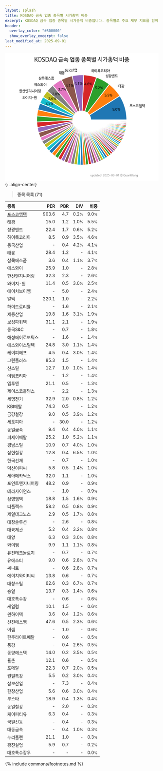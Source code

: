 ```yaml
---
layout: splash
title: KOSDAQ 금속 업종 종목별 시가총액 비중
excerpt: KOSDAQ 금속 업종 종목별 시가총액 비중입니다. 종목별로 주요 재무 지표를 함께 표시합니다.
header:
  overlay_color: "#800000"
  show_overlay_excerpt: false
last_modified_at: 2025-09-01
---
```



![KOSDAQ 금속 업종 종목별 시가총액 비중](/stats/sector/images/kosdaq_업종_금속_종목.png){: .align-center}


> **종목 목록 (71)**<a id="list"></a>

| **종목** | **PER** | **PBR** | **DIV** | **비중** |
| :------- | ------: | ------: | ------: | -------: |
| [포스코엠텍](/009520/) | 903.6 | 4.7 | 0.2<small>%</small> | 9.0<small>%</small> |
| 태광 | 15.0 | 1.2 | 1.0<small>%</small> | 5.5<small>%</small> |
| 성광벤드 | 22.4 | 1.7 | 0.6<small>%</small> | 5.2<small>%</small> |
| 하이록코리아 | 8.5 | 0.9 | 3.5<small>%</small> | 4.6<small>%</small> |
| 동국산업 | - | 0.4 | 4.2<small>%</small> | 4.1<small>%</small> |
| 태웅 | 28.4 | 1.2 | - | 4.1<small>%</small> |
| 삼목에스폼 | 3.6 | 0.4 | 1.1<small>%</small> | 3.7<small>%</small> |
| 에스와이 | 25.9 | 1.0 | - | 2.8<small>%</small> |
| 한선엔지니어링 | 32.3 | 2.3 | - | 2.6<small>%</small> |
| 와이지-원 | 11.4 | 0.5 | 3.0<small>%</small> | 2.5<small>%</small> |
| 에이치브이엠 | - | 5.0 | - | 2.4<small>%</small> |
| 알멕 | 220.1 | 1.0 | - | 2.2<small>%</small> |
| 하이드로리튬 | - | 1.6 | - | 2.1<small>%</small> |
| 제룡산업 | 19.8 | 1.6 | 3.1<small>%</small> | 1.9<small>%</small> |
| 보성파워텍 | 31.1 | 2.1 | - | 1.9<small>%</small> |
| 동국S&C | - | 0.7 | - | 1.8<small>%</small> |
| 해성에어로보틱스 | - | 1.6 | - | 1.4<small>%</small> |
| 에스와이스틸텍 | 24.8 | 3.0 | 1.1<small>%</small> | 1.4<small>%</small> |
| 케이피에프 | 4.5 | 0.4 | 3.0<small>%</small> | 1.4<small>%</small> |
| 그린플러스 | 85.3 | 1.5 | - | 1.4<small>%</small> |
| 신스틸 | 12.7 | 1.0 | 1.0<small>%</small> | 1.4<small>%</small> |
| 이엠코리아 | - | 1.2 | - | 1.4<small>%</small> |
| 엠투엔 | 21.1 | 0.5 | - | 1.3<small>%</small> |
| 제이스코홀딩스 | - | 2.2 | - | 1.3<small>%</small> |
| 세명전기 | 32.9 | 2.0 | 0.8<small>%</small> | 1.2<small>%</small> |
| KBI메탈 | 74.3 | 0.5 | - | 1.2<small>%</small> |
| 금강철강 | 9.0 | 0.5 | 3.9<small>%</small> | 1.2<small>%</small> |
| 세토피아 | - | 30.0 | - | 1.2<small>%</small> |
| 동일금속 | 9.4 | 0.4 | 4.0<small>%</small> | 1.1<small>%</small> |
| 피제이메탈 | 25.2 | 1.0 | 5.2<small>%</small> | 1.1<small>%</small> |
| 경남스틸 | 10.9 | 0.7 | 4.0<small>%</small> | 1.0<small>%</small> |
| 삼현철강 | 12.8 | 0.4 | 6.5<small>%</small> | 1.0<small>%</small> |
| 한국선재 | - | 0.7 | - | 1.0<small>%</small> |
| 덕신이피씨 | 5.8 | 0.5 | 1.4<small>%</small> | 1.0<small>%</small> |
| 세아메카닉스 | 32.0 | 1.1 | - | 1.0<small>%</small> |
| 포인트엔지니어링 | 48.2 | 0.9 | - | 0.9<small>%</small> |
| 테라사이언스 | - | 1.0 | - | 0.9<small>%</small> |
| 삼영엠텍 | 18.8 | 1.5 | 1.6<small>%</small> | 0.9<small>%</small> |
| 티플랙스 | 58.2 | 0.5 | 0.8<small>%</small> | 0.9<small>%</small> |
| 제일테크노스 | 2.9 | 0.5 | 1.7<small>%</small> | 0.8<small>%</small> |
| 대창솔루션 | - | 2.6 | - | 0.8<small>%</small> |
| 대륙제관 | 5.2 | 0.4 | 3.2<small>%</small> | 0.8<small>%</small> |
| 태양 | 6.3 | 0.3 | 3.0<small>%</small> | 0.8<small>%</small> |
| 와이엠 | 9.9 | 1.1 | 1.1<small>%</small> | 0.8<small>%</small> |
| 유진테크놀로지 | - | 0.7 | - | 0.7<small>%</small> |
| 유에스티 | 9.0 | 0.6 | 2.8<small>%</small> | 0.7<small>%</small> |
| 쎄니트 | - | 0.6 | 2.8<small>%</small> | 0.7<small>%</small> |
| 에이치와이티씨 | 13.8 | 0.6 | - | 0.7<small>%</small> |
| 대창스틸 | 62.6 | 0.3 | 6.7<small>%</small> | 0.7<small>%</small> |
| 승일 | 13.7 | 0.3 | 1.4<small>%</small> | 0.6<small>%</small> |
| 대호특수강 | - | 0.6 | - | 0.6<small>%</small> |
| 케일럼 | 10.1 | 1.5 | - | 0.6<small>%</small> |
| 윈하이텍 | 3.6 | 0.4 | 1.2<small>%</small> | 0.6<small>%</small> |
| 신진에스엠 | 47.6 | 0.5 | 2.3<small>%</small> | 0.6<small>%</small> |
| 이렘 | - | 1.0 | - | 0.6<small>%</small> |
| 한주라이트메탈 | - | 0.6 | - | 0.5<small>%</small> |
| 풍강 | - | 0.4 | 2.6<small>%</small> | 0.5<small>%</small> |
| 동양에스텍 | 14.0 | 0.2 | 3.5<small>%</small> | 0.5<small>%</small> |
| 율촌 | 12.1 | 0.6 | - | 0.5<small>%</small> |
| 포메탈 | 22.3 | 0.7 | 2.0<small>%</small> | 0.5<small>%</small> |
| 원일특강 | 5.5 | 0.2 | 3.0<small>%</small> | 0.4<small>%</small> |
| 삼보산업 | - | 7.3 | - | 0.4<small>%</small> |
| 한창산업 | 5.6 | 0.6 | 3.0<small>%</small> | 0.4<small>%</small> |
| 부스타 | 18.9 | 0.4 | 1.3<small>%</small> | 0.4<small>%</small> |
| 동일철강 | - | 2.0 | - | 0.3<small>%</small> |
| 케이피티유 | 6.3 | 0.4 | - | 0.3<small>%</small> |
| 국일신동 | - | 0.4 | - | 0.3<small>%</small> |
| 대동금속 | - | 0.4 | 1.0<small>%</small> | 0.3<small>%</small> |
| 누리플랜 | 21.1 | 1.0 | - | 0.3<small>%</small> |
| 광진실업 | 5.9 | 0.7 | - | 0.2<small>%</small> |
| 대호특수강우 | - | - | - | 0.0<small>%</small> |

{% include commons/footnotes.md %}